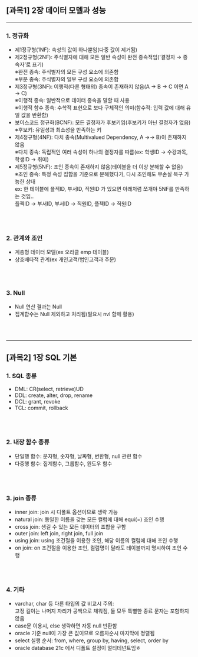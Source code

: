 ## [과목1] 2장 데이터 모델과 성능

---

### 1. 정규화
- 제1정규형(1NF): 속성의 값이 하나뿐임(다중 값이 제거됨)
- 제2정규형(2NF): 주식별자에 대해 모든 일반 속성이 완전 종속적임('결정자 → 종속자'로 표기)  
           ※완전 종속: 주식별자의 모든 구성 요소에 의존함  
		   ※부분 종속: 주식별자의 일부 구성 요소에 의존함  
- 제3정규형(3NF): 이행적(다른 형태의) 종속이 존재하지 않음(A → B → C 이면 A → C)  
           ※이행적 종속: 일반적으로 데이터 종속을 말할 때 사용  
		   ※이행적 함수 종속: 수학적 표현으로 보다 구체적인 의미(함수적: 입력 값에 대해 유일 값을 반환함)
- 보이스코드 정규화(BCNF): 모든 결정자가 후보키임(후보키가 아닌 결정자가 없음)  
           ※후보키: 유일성과 최소성을 만족하는 키  
- 제4정규형(4NF): 다치 종속(Multivalued Dependency, A →→ B)이 존재하지 않음  
           ※다치 종속: 독립적인 여러 속성이 하나의 결정자를 따름(ex: 학생ID → 수강과목, 학생ID → 취미)  
- 제5정규형(5NF): 조인 종속이 존재하지 않음(테이블을 더 이상 분해할 수 없음)  
           ※조인 종속: 특정 속성 집합을 기준으로 분해했다가, 다시 조인해도 무손실 복구 가능한 상태  
		   ex: 한 테이블에 플젝ID, 부서ID, 직원ID 가 있으면 아래처럼 쪼개야 5NF를 만족하는 것임..  
		       플젝ID → 부서ID, 부서ID → 직원ID, 플젝ID → 직원ID  
<br>
<br>

### 2. 관계와 조인
- 계층형 데이터 모델(ex 오라클 emp 테이블)
- 상호배타적 관계(ex 개인고객/법인고객과 주문)
<br>
<br>

### 3. Null
- Null 연산 결과는 Null
- 집계합수는 Null 제외하고 처리됨(필요시 nvl 함께 활용)
<br>
<br>

---
## [과목2] 1장 SQL 기본

### 1. SQL 종류
- DML: CR(select, retrieve)UD
- DDL: create, alter, drop, rename
- DCL: grant, revoke
- TCL: commit, rollback
<br>
<br>

### 2. 내장 함수 종류
- 단일행 함수: 문자형, 숫자형, 날짜형, 변환형, null 관련 함수
- 다중행 함수: 집계함수, 그룹함수, 윈도우 함수
<br>
<br>

### 3. join 종류
- inner join: join 시 디폴트 옵션이므로 생략 가능
- natural join: 동일한 이름을 갖는 모든 컬럼에 대해 equi(=) 조인 수행
- cross join: 생길 수 있는 모든 데이터의 조합을 구함
- outer join: left join, right join, full join
- using join: using 조건절을 이용한 조인, 해당 이름의 컬럼에 대해 조인 수행
- on join: on 조건절을 이용한 조인, 컬럼명이 달라도 테이블까지 명시하여 조인 수행
<br>
<br>

### 4. 기타
- varchar, char 등 다른 타입의 값 비교시 주의:  
  고정 길이는 나머지 자리가 공백으로 채워짐, 둘 모두 특별한 종료 문자는 포함하지 않음  
- case문 이용시, else 생략하면 자동 null 반환함
- oracle 기준 null이 가장 큰 값이므로 오름차순시 마지막에 정렬됨
- select 실행 순서: from, where, group by, having, select, order by
- oracle database 21c 에서 디폴트 설정이 멀티테넌트임ㅎ
<br>
<br>
